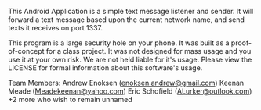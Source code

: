 This Android Application is a simple text message listener and sender. It will forward a text message based upon the current network name, and send texts it receives on port 1337.

This program is a large security hole on your phone. It was built as a proof-of-concept for a class project. It was not designed for mass usage and you use it at your own risk. We are not held liable for it's usage. Please view the LICENSE for formal information about this software's usage.


Team Members:
Andrew Enoksen (enoksen.andrew@gmail.com)
Keenan Meade (Meadekeenan@yahoo.com)
Eric Schofield (ALurker@outlook.com)
+2 more who wish to remain unnamed